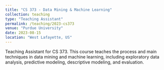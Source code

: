 ```yaml
---
title: "CS 373 - Data Mining & Machine Learning"
collection: teaching
type: "Teaching Assistant"
permalink: /teaching/2023-cs373
venue: "Purdue University"
date: 2023-08-15
location: "West Lafayette, US"
---
```


Teaching Assistant for CS 373. This course teaches the process and main techniques in data mining and machine learning, including exploratory data analysis, predictive modeling, descriptive modeling, and evaluation.
